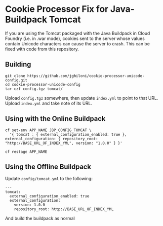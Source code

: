 # Cookie Processor Fix for Java-Buildpack Tomcat

If you are using the Tomcat packaged with the Java Buildpack in Cloud Foundry (i.e. in .war mode),
cookies sent to the server whose values contain Unicode characters can cause the server to crash.
This can be fixed with code from this repository.

## Building

```
git clone https://github.com/jghiloni/cookie-processor-unicode-config.git
cd cookie-processor-unicode-config
tar czf config.tgz tomcat/
```

Upload `config.tgz` somewhere, then update `index.yml` to point to that URL. Upload `index.yml` and take note of its URL.

## Using with the Online Buildpack

```
cf set-env APP_NAME JBP_CONFIG_TOMCAT \
  '{ tomcat : { external_configuration_enabled: true }, external_configuration: { repository_root: "http://BASE_URL_OF_INDEX_YML", version: "1.0.0" } }'

cf restage APP_NAME
```

## Using the Offline Buildpack
Update `config/tomcat.yml` to the following:
```
---
tomcat:
  external_configuration_enabled: true
  external_configuration: 
    version: 1.0.0
    repository_root: http://BASE_URL_OF_INDEX_YML
```

And build the buildpack as normal
